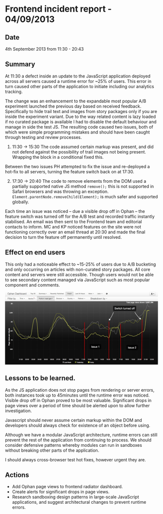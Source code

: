 # Frontend incident report - 04/09/2013

## Date
4th September 2013 from 11:30 - 20:43

## Summary
At 11:30 a defect inside an update to the JavaScript application deployed across all servers caused a runtime error for ~25% of users. This error in turn caused other parts of the application to initiate including our analytics tracking.

The change was an enhancement to the expandable most popular A/B experiment launched the previous day based on received feedback. Specifically to hide trail text and images from story packages only if you are inside the experiment variant. Due to the way related content is lazy loaded if no curated package is available I had to disable the default behaviour and manage in side the test JS. The resulting code caused two issues, both of which were simple programming mistakes and should have been caught through testing and review processes.

1. 11:30 -> 15:30
The code assumed certain markup was present, and did not defend against the possibility of trail images not being present. Wrapping the block in a conditional fixed this.

Between the two issues PH attempted to fix the issue and re-deployed a hot-fix to all servers, turning the feature switch back on at 17:30. 

2. 17:30 -> 20:40
The code to remove elements from the DOM used a partially supported native JS method ```remove();``` this is not supported in Safari browsers and was throwing an exception. ```Element.parentNode.removeChild(Element);``` is much safer and supported globally.

Each time an issue was noticed – due a visible drop off in Ophan  – the feature switch was turned off for the A/B test and recorded traffic instantly stabilised. An email was then sent to the Frontend team and editorial contacts to inform.
MC and KP noticed features on the site were not functioning correctly over an email thread at 20:30 and made the final decision to turn the feature off permanently until resolved.

## Effect on end users
This only had a noticeable effect to ~15-25% of users due to A/B bucketing and only occurring on articles with non-curated story packages. All core content and servers were still accessible. Though users would not be able to see secondary content managed via JavaScript such as most popular component and comments.

![Ophan view](images/2013-09-04-ophan.jpg)

## Lessons to be learned.
As the JS application does not stop pages from rendering or server errors, both instances took up to 45minutes until the runtime error was noticed. Visible drop off in Ophan proved to be most valuable. Significant drops in page views over a period of time should be alerted upon to allow further investigation. 

Javascript should never assume certain markup within the DOM and developers should always check for existence of an object before using.

Although we have a modular JavaScript architecture, runtime errors can still prevent the rest of the application from continuing to process. We should consider defensive patterns whereby modules can run in sandboxes without breaking other parts of the application.

I should always cross-browser test hot fixes, however urgent they are. 

## Actions
- Add Ophan page views to frontend radiator dashboard.
- Create alerts for significant drops in page views.
- Research sandboxing design patterns in large-scale JavaScript applications, and suggest architectural changes to prevent runtime errors.
